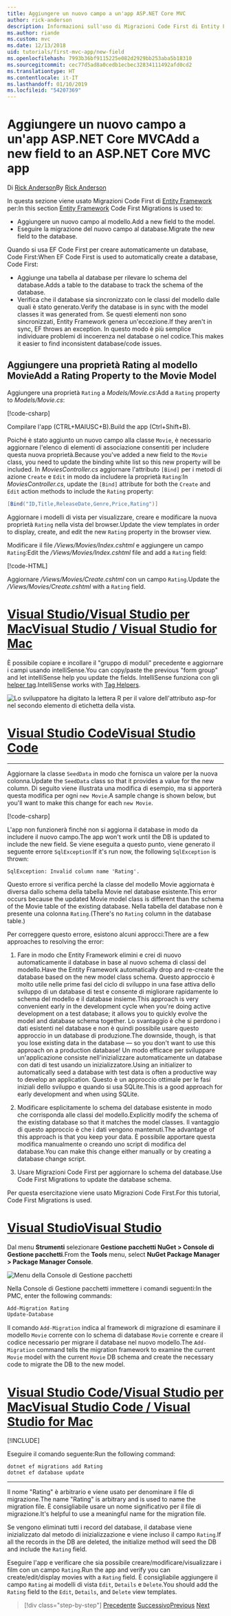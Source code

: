 ```yaml
---
title: Aggiungere un nuovo campo a un'app ASP.NET Core MVC
author: rick-anderson
description: Informazioni sull'uso di Migrazioni Code First di Entity Framework per aggiungere un nuovo campo a un modello ed eseguire la migrazione di questa modifica in un database.
ms.author: riande
ms.custom: mvc
ms.date: 12/13/2018
uid: tutorials/first-mvc-app/new-field
ms.openlocfilehash: 7993b36bf9115225e082d2929bb253aba5b18310
ms.sourcegitcommit: cec77d5ad8a0cedb1ecbec32834111492afd0cd2
ms.translationtype: HT
ms.contentlocale: it-IT
ms.lasthandoff: 01/10/2019
ms.locfileid: "54207369"
---
```

# <a name="add-a-new-field-to-an-aspnet-core-mvc-app"></a><span data-ttu-id="5e7a3-103">Aggiungere un nuovo campo a un'app ASP.NET Core MVC</span><span class="sxs-lookup"><span data-stu-id="5e7a3-103">Add a new field to an ASP.NET Core MVC app</span></span>

<span data-ttu-id="5e7a3-104">Di [Rick Anderson](https://twitter.com/RickAndMSFT)</span><span class="sxs-lookup"><span data-stu-id="5e7a3-104">By [Rick Anderson](https://twitter.com/RickAndMSFT)</span></span>

<span data-ttu-id="5e7a3-105">In questa sezione viene usato Migrazioni Code First di [Entity Framework](/ef/core/get-started/aspnetcore/new-db) per:</span><span class="sxs-lookup"><span data-stu-id="5e7a3-105">In this section [Entity Framework](/ef/core/get-started/aspnetcore/new-db) Code First Migrations is used to:</span></span>

* <span data-ttu-id="5e7a3-106">Aggiungere un nuovo campo al modello.</span><span class="sxs-lookup"><span data-stu-id="5e7a3-106">Add a new field to the model.</span></span>
* <span data-ttu-id="5e7a3-107">Eseguire la migrazione del nuovo campo al database.</span><span class="sxs-lookup"><span data-stu-id="5e7a3-107">Migrate the new field to the database.</span></span>

<span data-ttu-id="5e7a3-108">Quando si usa EF Code First per creare automaticamente un database, Code First:</span><span class="sxs-lookup"><span data-stu-id="5e7a3-108">When EF Code First is used to automatically create a database, Code First:</span></span>

* <span data-ttu-id="5e7a3-109">Aggiunge una tabella al database per rilevare lo schema del database.</span><span class="sxs-lookup"><span data-stu-id="5e7a3-109">Adds a table to the database to  track the schema of the database.</span></span>
* <span data-ttu-id="5e7a3-110">Verifica che il database sia sincronizzato con le classi del modello dalle quali è stato generato.</span><span class="sxs-lookup"><span data-stu-id="5e7a3-110">Verify the database is in sync with the model classes it was generated from.</span></span> <span data-ttu-id="5e7a3-111">Se questi elementi non sono sincronizzati, Entity Framework genera un'eccezione.</span><span class="sxs-lookup"><span data-stu-id="5e7a3-111">If they aren't in sync, EF throws an exception.</span></span> <span data-ttu-id="5e7a3-112">In questo modo è più semplice individuare problemi di incoerenza nel database o nel codice.</span><span class="sxs-lookup"><span data-stu-id="5e7a3-112">This makes it easier to find inconsistent database/code issues.</span></span>

## <a name="add-a-rating-property-to-the-movie-model"></a><span data-ttu-id="5e7a3-113">Aggiungere una proprietà Rating al modello Movie</span><span class="sxs-lookup"><span data-stu-id="5e7a3-113">Add a Rating Property to the Movie Model</span></span>

<span data-ttu-id="5e7a3-114">Aggiungere una proprietà `Rating` a *Models/Movie.cs*:</span><span class="sxs-lookup"><span data-stu-id="5e7a3-114">Add a `Rating` property to *Models/Movie.cs*:</span></span>

[!code-csharp[](~/tutorials/first-mvc-app/start-mvc/sample/MvcMovie22/Models/MovieDateRating.cs?highlight=13&name=snippet)]

<span data-ttu-id="5e7a3-115">Compilare l'app (CTRL+MAIUSC+B).</span><span class="sxs-lookup"><span data-stu-id="5e7a3-115">Build the app (Ctrl+Shift+B).</span></span>

<span data-ttu-id="5e7a3-116">Poiché è stato aggiunto un nuovo campo alla classe `Movie`, è necessario aggiornare l'elenco di elementi di associazione consentiti per includere questa nuova proprietà.</span><span class="sxs-lookup"><span data-stu-id="5e7a3-116">Because you've added a new field to the `Movie` class, you need to update the binding white list so this new property will be included.</span></span> <span data-ttu-id="5e7a3-117">In *MoviesController.cs* aggiornare l'attributo `[Bind]` per i metodi di azione `Create` e `Edit` in modo da includere la proprietà `Rating`:</span><span class="sxs-lookup"><span data-stu-id="5e7a3-117">In *MoviesController.cs*, update the `[Bind]` attribute for both the `Create` and `Edit` action methods to include the `Rating` property:</span></span>

```csharp
[Bind("ID,Title,ReleaseDate,Genre,Price,Rating")]
   ```

<span data-ttu-id="5e7a3-118">Aggiornare i modelli di vista per visualizzare, creare e modificare la nuova proprietà `Rating` nella vista del browser.</span><span class="sxs-lookup"><span data-stu-id="5e7a3-118">Update the view templates in order to display, create, and edit the new `Rating` property in the browser view.</span></span>

<span data-ttu-id="5e7a3-119">Modificare il file */Views/Movies/Index.cshtml* e aggiungere un campo `Rating`:</span><span class="sxs-lookup"><span data-stu-id="5e7a3-119">Edit the */Views/Movies/Index.cshtml* file and add a `Rating` field:</span></span>

[!code-HTML[](~/tutorials/first-mvc-app/start-mvc/sample/MvcMovie22/Views/Movies/IndexGenreRating.cshtml?highlight=16,38&range=24-64)]

<span data-ttu-id="5e7a3-120">Aggiornare */Views/Movies/Create.cshtml* con un campo `Rating`.</span><span class="sxs-lookup"><span data-stu-id="5e7a3-120">Update the */Views/Movies/Create.cshtml* with a `Rating` field.</span></span>

<!-- VS -------------------------->
# <a name="visual-studio--visual-studio-for-mactabvisual-studiovisual-studio-mac"></a>[<span data-ttu-id="5e7a3-121">Visual Studio/Visual Studio per Mac</span><span class="sxs-lookup"><span data-stu-id="5e7a3-121">Visual Studio / Visual Studio for Mac</span></span>](#tab/visual-studio+visual-studio-mac)

<span data-ttu-id="5e7a3-122">È possibile copiare e incollare il "gruppo di moduli" precedente e aggiornare i campi usando intelliSense.</span><span class="sxs-lookup"><span data-stu-id="5e7a3-122">You can copy/paste the previous "form group" and let intelliSense help you update the fields.</span></span> <span data-ttu-id="5e7a3-123">IntelliSense funziona con gli [helper tag](xref:mvc/views/tag-helpers/intro).</span><span class="sxs-lookup"><span data-stu-id="5e7a3-123">IntelliSense works with [Tag Helpers](xref:mvc/views/tag-helpers/intro).</span></span>

![Lo sviluppatore ha digitato la lettera R per il valore dell'attributo asp-for nel secondo elemento di etichetta della vista.](new-field/_static/cr.png)

<!-- Code -------------------------->
# <a name="visual-studio-codetabvisual-studio-code"></a>[<span data-ttu-id="5e7a3-127">Visual Studio Code</span><span class="sxs-lookup"><span data-stu-id="5e7a3-127">Visual Studio Code</span></span>](#tab/visual-studio-code)
<!-- This tab intentionally left blank. -->
---  
<!-- End of VS tabs -->

<span data-ttu-id="5e7a3-128">Aggiornare la classe `SeedData` in modo che fornisca un valore per la nuova colonna.</span><span class="sxs-lookup"><span data-stu-id="5e7a3-128">Update the `SeedData` class so that it provides a value for the new column.</span></span> <span data-ttu-id="5e7a3-129">Di seguito viene illustrata una modifica di esempio, ma si apporterà questa modifica per ogni `new Movie`.</span><span class="sxs-lookup"><span data-stu-id="5e7a3-129">A sample change is shown below, but you'll want to make this change for each `new Movie`.</span></span>

[!code-csharp[](start-mvc/sample/MvcMovie/Models/SeedDataRating.cs?name=snippet1&highlight=6)]

<span data-ttu-id="5e7a3-130">L'app non funzionerà finché non si aggiorna il database in modo da includere il nuovo campo.</span><span class="sxs-lookup"><span data-stu-id="5e7a3-130">The app won't work until the DB is updated to include the new field.</span></span> <span data-ttu-id="5e7a3-131">Se viene eseguita a questo punto, viene generato il seguente errore `SqlException`:</span><span class="sxs-lookup"><span data-stu-id="5e7a3-131">If it's run now, the following `SqlException` is thrown:</span></span>

`SqlException: Invalid column name 'Rating'.`

<span data-ttu-id="5e7a3-132">Questo errore si verifica perché la classe del modello Movie aggiornata è diversa dallo schema della tabella Movie nel database esistente.</span><span class="sxs-lookup"><span data-stu-id="5e7a3-132">This error occurs because the updated Movie model class is different than the schema of the Movie table of the existing database.</span></span> <span data-ttu-id="5e7a3-133">Nella tabella del database non è presente una colonna `Rating`.</span><span class="sxs-lookup"><span data-stu-id="5e7a3-133">(There's no `Rating` column in the database table.)</span></span>

<span data-ttu-id="5e7a3-134">Per correggere questo errore, esistono alcuni approcci:</span><span class="sxs-lookup"><span data-stu-id="5e7a3-134">There are a few approaches to resolving the error:</span></span>

1. <span data-ttu-id="5e7a3-135">Fare in modo che Entity Framework elimini e crei di nuovo automaticamente il database in base al nuovo schema di classi del modello.</span><span class="sxs-lookup"><span data-stu-id="5e7a3-135">Have the Entity Framework automatically drop and re-create the database based on the new model class schema.</span></span> <span data-ttu-id="5e7a3-136">Questo approccio è molto utile nelle prime fasi del ciclo di sviluppo in una fase attiva dello sviluppo di un database di test e consente di migliorare rapidamente lo schema del modello e il database insieme.</span><span class="sxs-lookup"><span data-stu-id="5e7a3-136">This approach is very convenient early in the development cycle when you're doing active development on a test database; it allows you to quickly evolve the model and database schema together.</span></span> <span data-ttu-id="5e7a3-137">Lo svantaggio è che si perdono i dati esistenti nel database e non è quindi possibile usare questo approccio in un database di produzione.</span><span class="sxs-lookup"><span data-stu-id="5e7a3-137">The downside, though, is that you lose existing data in the database — so you don't want to use this approach on a production database!</span></span> <span data-ttu-id="5e7a3-138">Un modo efficace per sviluppare un'applicazione consiste nell'inizializzare automaticamente un database con dati di test usando un inizializzatore.</span><span class="sxs-lookup"><span data-stu-id="5e7a3-138">Using an initializer to automatically seed a database with test data is often a productive way to develop an application.</span></span> <span data-ttu-id="5e7a3-139">Questo è un approccio ottimale per le fasi iniziali dello sviluppo e quando si usa SQLite.</span><span class="sxs-lookup"><span data-stu-id="5e7a3-139">This is a good approach for early development and when using SQLite.</span></span>

2. <span data-ttu-id="5e7a3-140">Modificare esplicitamente lo schema del database esistente in modo che corrisponda alle classi del modello.</span><span class="sxs-lookup"><span data-stu-id="5e7a3-140">Explicitly modify the schema of the existing database so that it matches the model classes.</span></span> <span data-ttu-id="5e7a3-141">Il vantaggio di questo approccio è che i dati vengono mantenuti.</span><span class="sxs-lookup"><span data-stu-id="5e7a3-141">The advantage of this approach is that you keep your data.</span></span> <span data-ttu-id="5e7a3-142">È possibile apportare questa modifica manualmente o creando uno script di modifica del database.</span><span class="sxs-lookup"><span data-stu-id="5e7a3-142">You can make this change either manually or by creating a database change script.</span></span>

3. <span data-ttu-id="5e7a3-143">Usare Migrazioni Code First per aggiornare lo schema del database.</span><span class="sxs-lookup"><span data-stu-id="5e7a3-143">Use Code First Migrations to update the database schema.</span></span>

<span data-ttu-id="5e7a3-144">Per questa esercitazione viene usato Migrazioni Code First.</span><span class="sxs-lookup"><span data-stu-id="5e7a3-144">For this tutorial, Code First Migrations is used.</span></span>

<!-- VS -------------------------->
# <a name="visual-studiotabvisual-studio"></a>[<span data-ttu-id="5e7a3-145">Visual Studio</span><span class="sxs-lookup"><span data-stu-id="5e7a3-145">Visual Studio</span></span>](#tab/visual-studio)

<span data-ttu-id="5e7a3-146">Dal menu **Strumenti** selezionare **Gestione pacchetti NuGet > Console di Gestione pacchetti**.</span><span class="sxs-lookup"><span data-stu-id="5e7a3-146">From the **Tools** menu, select **NuGet Package Manager > Package Manager Console**.</span></span>

  ![Menu della Console di Gestione pacchetti](adding-model/_static/pmc.png)

<span data-ttu-id="5e7a3-148">Nella Console di Gestione pacchetti immettere i comandi seguenti:</span><span class="sxs-lookup"><span data-stu-id="5e7a3-148">In the PMC, enter the following commands:</span></span>

```powershell
Add-Migration Rating
Update-Database
```

<span data-ttu-id="5e7a3-149">Il comando `Add-Migration` indica al framework di migrazione di esaminare il modello `Movie` corrente con lo schema di database `Movie` corrente e creare il codice necessario per migrare il database nel nuovo modello.</span><span class="sxs-lookup"><span data-stu-id="5e7a3-149">The `Add-Migration` command tells the migration framework to examine the current `Movie` model with the current `Movie` DB schema and create the necessary code to migrate the DB to the new model.</span></span>

# <a name="visual-studio-code--visual-studio-for-mactabvisual-studio-codevisual-studio-mac"></a>[<span data-ttu-id="5e7a3-150">Visual Studio Code/Visual Studio per Mac</span><span class="sxs-lookup"><span data-stu-id="5e7a3-150">Visual Studio Code / Visual Studio for Mac</span></span>](#tab/visual-studio-code+visual-studio-mac)

[!INCLUDE[](~/includes/RP-mvc-shared/sqlite-warn.md)]

<span data-ttu-id="5e7a3-151">Eseguire il comando seguente:</span><span class="sxs-lookup"><span data-stu-id="5e7a3-151">Run the following command:</span></span>

```cli
dotnet ef migrations add Rating
dotnet ef database update
```

---  
<!-- End of VS tabs -->

<span data-ttu-id="5e7a3-152">Il nome "Rating" è arbitrario e viene usato per denominare il file di migrazione.</span><span class="sxs-lookup"><span data-stu-id="5e7a3-152">The name "Rating" is arbitrary and is used to name the migration file.</span></span> <span data-ttu-id="5e7a3-153">È consigliabile usare un nome significativo per il file di migrazione.</span><span class="sxs-lookup"><span data-stu-id="5e7a3-153">It's helpful to use a meaningful name for the migration file.</span></span>

<span data-ttu-id="5e7a3-154">Se vengono eliminati tutti i record del database, il database viene inizializzato dal metodo di inizializzazione e viene incluso il campo `Rating`.</span><span class="sxs-lookup"><span data-stu-id="5e7a3-154">If all the records in the DB are deleted, the initialize method will seed the DB and include the `Rating` field.</span></span>

<span data-ttu-id="5e7a3-155">Eseguire l'app e verificare che sia possibile creare/modificare/visualizzare i film con un campo `Rating`.</span><span class="sxs-lookup"><span data-stu-id="5e7a3-155">Run the app and verify you can create/edit/display movies with a `Rating` field.</span></span> <span data-ttu-id="5e7a3-156">È consigliabile aggiungere il campo `Rating` ai modelli di vista `Edit`, `Details` e `Delete`.</span><span class="sxs-lookup"><span data-stu-id="5e7a3-156">You should add the `Rating` field to the `Edit`, `Details`, and `Delete` view templates.</span></span>

> [!div class="step-by-step"]
> <span data-ttu-id="5e7a3-157">[Precedente](search.md)
> [Successivo](validation.md)</span><span class="sxs-lookup"><span data-stu-id="5e7a3-157">[Previous](search.md)
[Next](validation.md)</span></span>  
